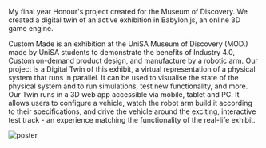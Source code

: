 ﻿My final year Honour's project created for the Museum of Discovery.
 We created a digital twin of an active exhibition in Babylon.js, an online 3D game engine.

 Custom Made is an exhibition at the UniSA Museum of Discovery (MOD.) made by UniSA students to demonstrate the benefits of Industry 4.0, Custom on-demand product design, and manufacture by a robotic arm. Our project is a Digital Twin of this exhibit, a virtual representation of a physical system that runs in parallel. It can be used to visualise the state of the physical system and to run simulations, test new functionality, and more. Our Twin runs in a 3D web app accessible via mobile, tablet and PC. It allows users to configure a vehicle, watch the robot arm build it according to their specifications, and drive the vehicle around the exciting, interactive test track - an experience matching the functionality of the real-life exhibit.

![poster](https://github.com/caseyboller/DigitalTwinMOD/assets/36660680/00dde0c7-86eb-4222-84d3-4018caff260e)
